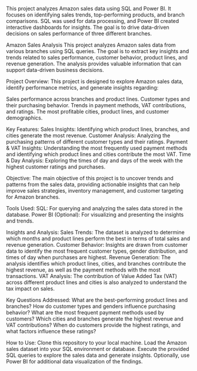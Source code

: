This project analyzes Amazon sales data using SQL and Power BI. It focuses on identifying sales trends, top-performing products, and branch comparisons. SQL was used for data processing, and Power BI created interactive dashboards for insights. The goal is to drive data-driven decisions on sales performance of three different branches.

Amazon Sales Analysis This project analyzes Amazon sales data from various branches using SQL queries. The goal is to extract key insights and trends related to sales performance, customer behavior, product lines, and revenue generation. The analysis provides valuable information that can support data-driven business decisions.

Project Overview: This project is designed to explore Amazon sales data, identify performance metrics, and generate insights regarding:

Sales performance across branches and product lines. Customer types and their purchasing behavior. Trends in payment methods, VAT contributions, and ratings. The most profitable cities, product lines, and customer demographics.

Key Features: Sales Insights: Identifying which product lines, branches, and cities generate the most revenue. Customer Analysis: Analyzing the purchasing patterns of different customer types and their ratings. Payment & VAT Insights: Understanding the most frequently used payment methods and identifying which product lines and cities contribute the most VAT. Time & Day Analysis: Exploring the times of day and days of the week with the highest customer ratings and purchases.

Objective: The main objective of this project is to uncover trends and patterns from the sales data, providing actionable insights that can help improve sales strategies, inventory management, and customer targeting for Amazon branches.

Tools Used: SQL: For querying and analyzing the sales data stored in the database. Power BI (Optional): For visualizing and presenting the insights and trends.

Insights and Analysis: Sales Trends: The dataset is analyzed to determine which months and product lines perform the best in terms of total sales and revenue generation. Customer Behavior: Insights are drawn from customer data to identify the most frequent customer types, gender distribution, and times of day when purchases are highest. Revenue Generation: The analysis identifies which product lines, cities, and branches contribute the highest revenue, as well as the payment methods with the most transactions. VAT Analysis: The contribution of Value Added Tax (VAT) across different product lines and cities is also analyzed to understand the tax impact on sales.

Key Questions Addressed: What are the best-performing product lines and branches? How do customer types and genders influence purchasing behavior? What are the most frequent payment methods used by customers? Which cities and branches generate the highest revenue and VAT contributions? When do customers provide the highest ratings, and what factors influence these ratings?

How to Use: Clone this repository to your local machine. Load the Amazon sales dataset into your SQL environment or database. Execute the provided SQL queries to explore the sales data and generate insights. Optionally, use Power BI for additional data visualization of the findings.

